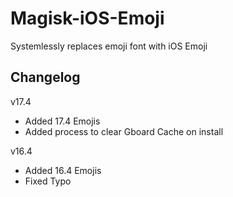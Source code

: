 # Magisk-iOS-Emoji
Systemlessly replaces emoji font with iOS Emoji 

## Changelog
v17.4
- Added 17.4 Emojis
- Added process to clear Gboard Cache on install

v16.4
- Added 16.4 Emojis
- Fixed Typo
